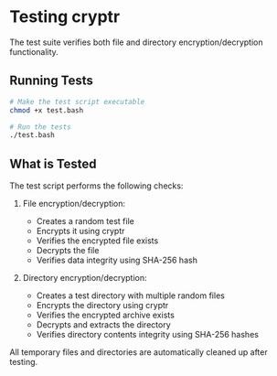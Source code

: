 # Testing cryptr

The test suite verifies both file and directory encryption/decryption functionality.

## Running Tests

```bash
# Make the test script executable
chmod +x test.bash

# Run the tests
./test.bash
```

## What is Tested

The test script performs the following checks:

1. File encryption/decryption:
   - Creates a random test file
   - Encrypts it using cryptr
   - Verifies the encrypted file exists
   - Decrypts the file
   - Verifies data integrity using SHA-256 hash

2. Directory encryption/decryption:
   - Creates a test directory with multiple random files
   - Encrypts the directory using cryptr
   - Verifies the encrypted archive exists
   - Decrypts and extracts the directory
   - Verifies directory contents integrity using SHA-256 hashes

All temporary files and directories are automatically cleaned up after testing.
